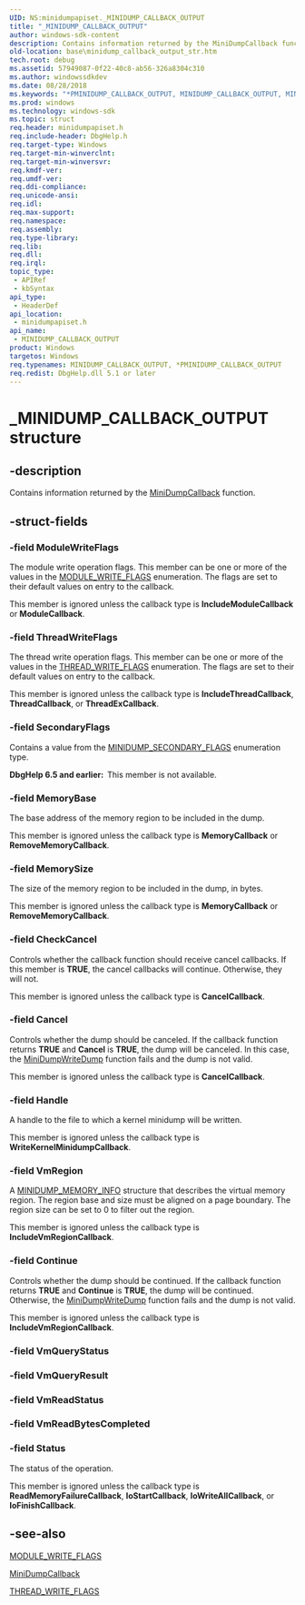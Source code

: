 ```yaml
---
UID: NS:minidumpapiset._MINIDUMP_CALLBACK_OUTPUT
title: "_MINIDUMP_CALLBACK_OUTPUT"
author: windows-sdk-content
description: Contains information returned by the MiniDumpCallback function.
old-location: base\minidump_callback_output_str.htm
tech.root: debug
ms.assetid: 57949087-0f22-40c8-ab56-326a8304c310
ms.author: windowssdkdev
ms.date: 08/28/2018
ms.keywords: "*PMINIDUMP_CALLBACK_OUTPUT, MINIDUMP_CALLBACK_OUTPUT, MINIDUMP_CALLBACK_OUTPUT structure, PMINIDUMP_CALLBACK_OUTPUT, PMINIDUMP_CALLBACK_OUTPUT structure pointer, _MINIDUMP_CALLBACK_OUTPUT, _win32_minidump_callback_output_str, base.minidump_callback_output_str, minidumpapiset/MINIDUMP_CALLBACK_OUTPUT, minidumpapiset/PMINIDUMP_CALLBACK_OUTPUT"
ms.prod: windows
ms.technology: windows-sdk
ms.topic: struct
req.header: minidumpapiset.h
req.include-header: DbgHelp.h
req.target-type: Windows
req.target-min-winverclnt: 
req.target-min-winversvr: 
req.kmdf-ver: 
req.umdf-ver: 
req.ddi-compliance: 
req.unicode-ansi: 
req.idl: 
req.max-support: 
req.namespace: 
req.assembly: 
req.type-library: 
req.lib: 
req.dll: 
req.irql: 
topic_type:
 - APIRef
 - kbSyntax
api_type:
 - HeaderDef
api_location:
 - minidumpapiset.h
api_name:
 - MINIDUMP_CALLBACK_OUTPUT
product: Windows
targetos: Windows
req.typenames: MINIDUMP_CALLBACK_OUTPUT, *PMINIDUMP_CALLBACK_OUTPUT
req.redist: DbgHelp.dll 5.1 or later
---
```


# _MINIDUMP_CALLBACK_OUTPUT structure


## -description


Contains information returned by the 
<a href="https://msdn.microsoft.com/8dc95b0a-6aee-4c38-ab25-a800153bbe91">MiniDumpCallback</a> function.


## -struct-fields




### -field ModuleWriteFlags

The module write operation flags. This member can be one or more of the values in the 
<a href="https://msdn.microsoft.com/f074edb2-2cd7-44f6-994b-c649201c1e9d">MODULE_WRITE_FLAGS</a> enumeration. The flags are set to their default values on entry to the callback.

This member is ignored unless the callback type is <b>IncludeModuleCallback</b> or <b>ModuleCallback</b>.


### -field ThreadWriteFlags

The thread write operation flags. This member can be one or more of the values in the 
<a href="https://msdn.microsoft.com/b2d933c0-5e52-4078-82ea-844c2415eb45">THREAD_WRITE_FLAGS</a> enumeration. The flags are set to their default values on entry to the callback.

This member is ignored unless the callback type is <b>IncludeThreadCallback</b>, <b>ThreadCallback</b>, or <b>ThreadExCallback</b>.


### -field SecondaryFlags

Contains a value from the <a href="https://msdn.microsoft.com/c8485db1-0cc0-4baa-90fb-b5c1f9236b80">MINIDUMP_SECONDARY_FLAGS</a> enumeration type.

<b>DbgHelp 6.5 and earlier:  </b>This member is not available.


### -field MemoryBase

The base address of the memory region to be included in the dump. 

This member is ignored unless the callback type is <b>MemoryCallback</b> or <b>RemoveMemoryCallback</b>.


### -field MemorySize

The size of the memory region to be included in the dump, in bytes. 

This member is ignored unless the callback type is <b>MemoryCallback</b> or <b>RemoveMemoryCallback</b>.


### -field CheckCancel

Controls whether the callback function should receive cancel callbacks. If this member is <b>TRUE</b>, the cancel callbacks will continue. Otherwise, they will not.

This member is ignored unless the callback type is <b>CancelCallback</b>.


### -field Cancel

Controls whether the dump should be canceled. If the callback function returns <b>TRUE</b> and <b>Cancel</b> is <b>TRUE</b>, the dump will be canceled. In this case, the <a href="https://msdn.microsoft.com/b476023d-0e93-4d76-9ba8-ce5766c9ac51">MiniDumpWriteDump</a> function fails and the dump is not valid.

This member is ignored unless the callback type is <b>CancelCallback</b>.


### -field Handle

A handle to the file to which a kernel minidump will be written.

This member is ignored unless the callback type is <b>WriteKernelMinidumpCallback</b>.


### -field VmRegion

A <a href="https://msdn.microsoft.com/e9a797b9-5cad-48c0-bb33-ca9c13de8239">MINIDUMP_MEMORY_INFO</a> structure that describes the virtual memory region. The region base and size must be aligned on a page boundary. The region size can be set to 0 to filter out the region.

This member is ignored unless the callback type is <b>IncludeVmRegionCallback</b>.


### -field Continue

Controls whether the dump should be continued. If the callback function returns <b>TRUE</b> and <b>Continue</b> is <b>TRUE</b>, the dump will be continued. Otherwise, the <a href="https://msdn.microsoft.com/b476023d-0e93-4d76-9ba8-ce5766c9ac51">MiniDumpWriteDump</a> function fails and the dump is not valid.

This member is ignored unless the callback type is <b>IncludeVmRegionCallback</b>.


### -field VmQueryStatus

 


### -field VmQueryResult

 


### -field VmReadStatus

 


### -field VmReadBytesCompleted

 


### -field Status

The status of the operation.

This member is ignored unless the callback type is <b>ReadMemoryFailureCallback</b>, <b>IoStartCallback</b>, <b>IoWriteAllCallback</b>, or <b>IoFinishCallback</b>.


## -see-also




<a href="https://msdn.microsoft.com/f074edb2-2cd7-44f6-994b-c649201c1e9d">MODULE_WRITE_FLAGS</a>



<a href="https://msdn.microsoft.com/8dc95b0a-6aee-4c38-ab25-a800153bbe91">MiniDumpCallback</a>



<a href="https://msdn.microsoft.com/b2d933c0-5e52-4078-82ea-844c2415eb45">THREAD_WRITE_FLAGS</a>
 

 

